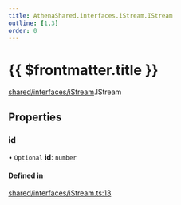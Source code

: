 ```yaml
---
title: AthenaShared.interfaces.iStream.IStream
outline: [1,3]
order: 0
---
```


# {{ $frontmatter.title }}


[shared/interfaces/iStream](../modules/shared_interfaces_iStream.md).IStream

## Properties

### id

• `Optional` **id**: `number`

#### Defined in

[shared/interfaces/iStream.ts:13](https://github.com/Stuyk/altv-athena/blob/d2642d1/src/core/shared/interfaces/iStream.ts#L13)
